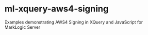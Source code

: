 # ml-xquery-aws4-signing
Examples demonstrating AWS4 Signing in XQuery and JavaScript for MarkLogic Server
